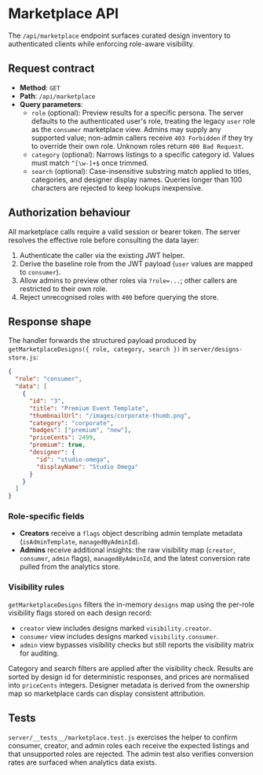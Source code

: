 # Marketplace API

The `/api/marketplace` endpoint surfaces curated design inventory to authenticated clients while enforcing role-aware visibility.

## Request contract

- **Method**: `GET`
- **Path**: `/api/marketplace`
- **Query parameters**:
  - `role` (optional): Preview results for a specific persona. The server defaults to the authenticated user's role, treating the legacy `user` role as the `consumer` marketplace view. Admins may supply any supported value; non-admin callers receive `403 Forbidden` if they try to override their own role. Unknown roles return `400 Bad Request`.
  - `category` (optional): Narrows listings to a specific category id. Values must match `^[\w-]+$` once trimmed.
  - `search` (optional): Case-insensitive substring match applied to titles, categories, and designer display names. Queries longer than 100 characters are rejected to keep lookups inexpensive.

## Authorization behaviour

All marketplace calls require a valid session or bearer token. The server resolves the effective role before consulting the data layer:

1. Authenticate the caller via the existing JWT helper.
2. Derive the baseline role from the JWT payload (`user` values are mapped to `consumer`).
3. Allow admins to preview other roles via `?role=...`; other callers are restricted to their own role.
4. Reject unrecognised roles with `400` before querying the store.

## Response shape

The handler forwards the structured payload produced by `getMarketplaceDesigns({ role, category, search })` in `server/designs-store.js`:

```json
{
  "role": "consumer",
  "data": [
    {
      "id": "3",
      "title": "Premium Event Template",
      "thumbnailUrl": "/images/corporate-thumb.png",
      "category": "corporate",
      "badges": ["premium", "new"],
      "priceCents": 2499,
      "premium": true,
      "designer": {
        "id": "studio-omega",
        "displayName": "Studio Omega"
      }
    }
  ]
}
```

### Role-specific fields

- **Creators** receive a `flags` object describing admin template metadata (`isAdminTemplate`, `managedByAdminId`).
- **Admins** receive additional insights: the raw visibility map (`creator`, `consumer`, `admin` flags), `managedByAdminId`, and the latest conversion rate pulled from the analytics store.

### Visibility rules

`getMarketplaceDesigns` filters the in-memory `designs` map using the per-role visibility flags stored on each design record:

- `creator` view includes designs marked `visibility.creator`.
- `consumer` view includes designs marked `visibility.consumer`.
- `admin` view bypasses visibility checks but still reports the visibility matrix for auditing.

Category and search filters are applied after the visibility check. Results are sorted by design id for deterministic responses, and prices are normalised into `priceCents` integers. Designer metadata is derived from the ownership map so marketplace cards can display consistent attribution.

## Tests

`server/__tests__/marketplace.test.js` exercises the helper to confirm consumer, creator, and admin roles each receive the expected listings and that unsupported roles are rejected. The admin test also verifies conversion rates are surfaced when analytics data exists.
